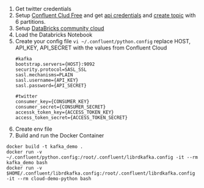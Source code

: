 1. Get twitter credentials
2. Setup [Confluent Clud Free](https://www.confluent.io/get-started/) and get [api credentials](https://docs.confluent.io/cloud/current/access-management/authenticate/api-keys/api-keys.html) and [create topic](https://docs.confluent.io/cloud/current/get-started/index.html#step-2-create-a-ak-topic) with 6 partitions.
3. Setup [DataBricks community cloud](https://databricks.com/try-databricks)
4. Load the Databricks Notebook
5. Create your config file `vi ~/.confluent/python.config` replace HOST, API_KEY, API_SECRET with the values from Confluent Cloud
   ```
   #kafka
   bootstrap.servers={HOST}:9092
   security.protocol=SASL_SSL
   sasl.mechanisms=PLAIN
   sasl.username={API_KEY}
   sasl.password={API_SECRET}
   
   #twitter
   consumer_key={CONSUMER_KEY}
   consumer_secret={CONSUMER_SECRET}
   accessk_token_key={ACCESS_TOKEN_KEY}
   access_token_secret={ACCESS_TOKEN_SECRET}
   
   ```
7. Create env file
8. Build and run the Docker Container
  ```
  docker build -t kafka_demo .
  docker run -v ~/.confluent/python.config:/root/.confluent/librdkafka.config -it --rm kafka_demo bash
  docker run -v $HOME/.confluent/librdkafka.config:/root/.confluent/librdkafka.config -it --rm cloud-demo-python bash
  ```
